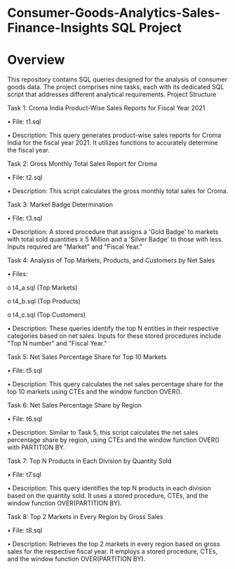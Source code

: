 # Consumer-Goods-Analytics-Sales-Finance-Insights SQL Project

Overview
=========================

This repository contains SQL queries designed for the analysis of consumer goods data. The project comprises nine tasks, each with its dedicated SQL script that addresses different analytical requirements.
Project Structure

Task 1: Croma India Product-Wise Sales Reports for Fiscal Year 2021

•	File: t1.sql

•	Description: This query generates product-wise sales reports for Croma India for the fiscal year 2021. It utilizes functions to accurately determine the fiscal year.


Task 2: Gross Monthly Total Sales Report for Croma

•	File: t2.sql

•	Description: This script calculates the gross monthly total sales for Croma.


Task 3: Market Badge Determination

•	File: t3.sql

•	Description: A stored procedure that assigns a 'Gold Badge' to markets with total sold quantities ≥ 5 Million and a 'Silver Badge' to those with less. Inputs required are "Market" and "Fiscal Year."


Task 4: Analysis of Top Markets, Products, and Customers by Net Sales

•	Files:

o	t4_a.sql (Top Markets)

o	t4_b.sql (Top Products)

o	t4_c.sql (Top Customers)

•	Description: These queries identify the top N entities in their respective categories based on net sales. Inputs for these stored procedures include "Top N number" and "Fiscal Year."


Task 5: Net Sales Percentage Share for Top 10 Markets

•	File: t5.sql

•	Description: This query calculates the net sales percentage share for the top 10 markets using CTEs and the window function OVER().


Task 6: Net Sales Percentage Share by Region

•	File: t6.sql

•	Description: Similar to Task 5, this script calculates the net sales percentage share by region, using CTEs and the window function OVER() with PARTITION BY.


Task 7: Top N Products in Each Division by Quantity Sold

•	File: t7.sql

•	Description: This query identifies the top N products in each division based on the quantity sold. It uses a stored procedure, CTEs, and the window function OVER(PARTITION BY).


Task 8: Top 2 Markets in Every Region by Gross Sales

•	File: t8.sql

•	Description: Retrieves the top 2 markets in every region based on gross sales for the respective fiscal year. It employs a stored procedure, CTEs, and the window function OVER(PARTITION BY).
